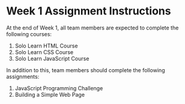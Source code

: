 # Week 1 Assignment Instructions

At the end of Week 1, all team members are expected to complete the following courses:
1. Solo Learn HTML Course
2. Solo Learn CSS Course
3. Solo Learn JavaScript Course

In addition to this, team members should complete the following assignments:

1. JavaScript Programming Challenge
2. Building a Simple Web Page

